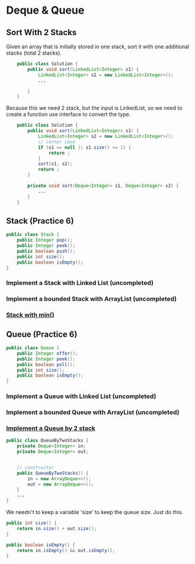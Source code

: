 # Deque & Queue

## Sort With 2 Stacks

Given an array that is initially stored in one stack, sort it with one additional stacks (total 2 stacks).

```java
    public class Solution {
        public void sort(LinkedList<Integer> s1) {
            LinkedList<Integer> s2 = new LinkedList<Integer>();
            ...

        }
    }
```

Because this we need 2 stack, but the input is LinkedList, so we need to create a function use interface to convert the type.

```java
    public class Solution {
        public void sort(LinkedList<Integer> s1) {
            LinkedList<Integer> s2 = new LinkedList<Integer>();
            // corner case
            if (s1 == null || s1.size() <= 1) {
                return ;
            }
            sort(s1, s2);
            return ;
        }

        private void sort(Deque<Integer> s1, Deque<Integer> s2) {
            ...
        }
    }
```

## Stack (Practice 6)

```java
public class Stack {
    public Integer pop();
    public Integer peek();
    public boolean push();
    public int size();
    public boolean isEmpty();
}
```

### Implement a Stack with Linked List (uncompleted)

### Implement a bounded Stack with ArrayList (uncompleted)

### [Stack with min()](https://github.com/Jianuo-Always-Coding/laicode_solution_java/blob/main/DequeAndQueue/StackWithMin.java)

## Queue (Practice 6)

```java
public class Queue {
    public Integer offer();
    public Integer peek();
    public boolean poll();
    public int size();
    public boolean isEmpty();
}
```

### Implement a Queue with Linked List (uncompleted)

### Implement a bounded Queue with ArrayList (uncompleted)

### [Implement a Queue by 2 stack](https://github.com/Jianuo-Always-Coding/laicode_solution_java/blob/main/DequeAndQueue/QueueByTwoStacks.java)

```java
public class QueueByTwoStacks {
    private Deque<Integer> in;
    private Deque<Integer> out;


    // constructor
    public QueueByTwoStacks() {
        in = new ArrayDeque<>();
        out = new ArrayDeque<>();
    }
    ...
}
```

We needn't to keep a variable 'size' to keep the queue size. Just do this.

```java
public int size() {
    return in.size() + out.size();
}

public boolean isEmpty() {
    return in.isEmpty() && out.isEmpty();
}
```

